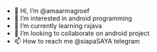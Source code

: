 - 👋 Hi, I’m @amaarmagroef
- 👀 I’m interested in android programming
- 🌱 I’m currently learning rxjava
- 💞️ I’m looking to collaborate on android project
- 📫 How to reach me @siapaSAYA telegram

<!---
amaarmagroef/amaarmagroef is a ✨ special ✨ repository because its `README.md` (this file) appears on your GitHub profile.
You can click the Preview link to take a look at your changes.
--->
